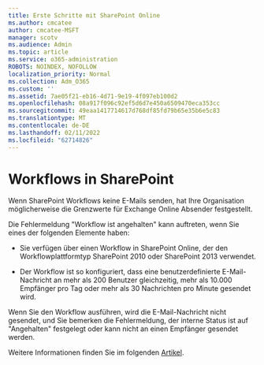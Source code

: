 ```yaml
---
title: Erste Schritte mit SharePoint Online
ms.author: cmcatee
author: cmcatee-MSFT
manager: scotv
ms.audience: Admin
ms.topic: article
ms.service: o365-administration
ROBOTS: NOINDEX, NOFOLLOW
localization_priority: Normal
ms.collection: Adm_O365
ms.custom: ''
ms.assetid: 7ae05f21-eb16-4d71-9e19-4f097eb100d2
ms.openlocfilehash: 08a917f096c92ef5d6d7e450a6509470eca353cc
ms.sourcegitcommit: 49eaa1417714617d768df85fd79b65e35b6e5c83
ms.translationtype: MT
ms.contentlocale: de-DE
ms.lasthandoff: 02/11/2022
ms.locfileid: "62714826"
---
```

# <a name="workflows-in-sharepoint"></a>Workflows in SharePoint

Wenn SharePoint Workflows keine E-Mails senden, hat Ihre Organisation möglicherweise die Grenzwerte für Exchange Online Absender festgestellt.

Die Fehlermeldung "Workflow ist angehalten" kann auftreten, wenn Sie eines der folgenden Elemente haben:

- Sie verfügen über einen Workflow in SharePoint Online, der den Workflowplattformtyp SharePoint 2010 oder SharePoint 2013 verwendet.

- Der Workflow ist so konfiguriert, dass eine benutzerdefinierte E-Mail-Nachricht an mehr als 200 Benutzer gleichzeitig, mehr als 10.000 Empfänger pro Tag oder mehr als 30 Nachrichten pro Minute gesendet wird.

Wenn Sie den Workflow ausführen, wird die E-Mail-Nachricht nicht gesendet, und Sie bemerken die Fehlermeldung, der interne Status ist auf "Angehalten" festgelegt oder kann nicht an einen Empfänger gesendet werden.

Weitere Informationen finden Sie im folgenden [Artikel](https://docs.microsoft.com/sharepoint/support/workflows/configured-workflow-fails-running).

